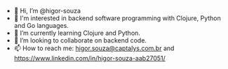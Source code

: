 - 👋 Hi, I’m @higor-souza
- 👀 I'm interested in backend software programming with Clojure, Python and Go languages.
- 🌱 I’m currently learning Clojure and Python.
- 💞️ I’m looking to collaborate on backend code.
- 📫 How to reach me: higor.souza@captalys.com.br and https://www.linkedin.com/in/higor-souza-aab27051/

<!---
higor-souza/higor-souza is a ✨ special ✨ repository because its `README.md` (this file) appears on your GitHub profile.
You can click the Preview link to take a look at your changes.
--->
